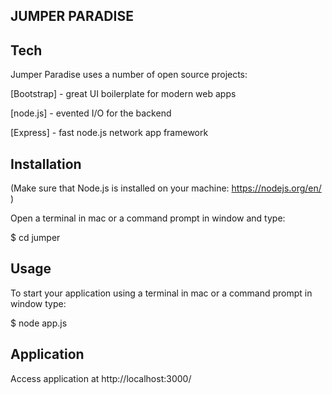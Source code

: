 JUMPER PARADISE
--------------

Tech
-----

Jumper Paradise uses a number of open source projects:

[Bootstrap] - great UI boilerplate for modern web apps

[node.js] - evented I/O for the backend

[Express] - fast node.js network app framework

Installation
-------------

(Make sure that Node.js is installed on your machine: https://nodejs.org/en/ )

Open a terminal in mac or a command prompt in window and type:

$ cd jumper


Usage
------
To start your application using a terminal in mac or a command prompt in window type:

$ node app.js

Application
------------

Access application at http://localhost:3000/